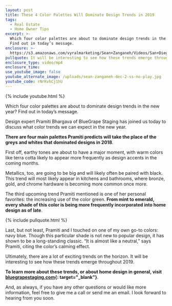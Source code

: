 ```yaml
---
layout: post
title: These 4 Color Palettes Will Dominate Design Trends in 2019
tags:
  - Real Estate
  - Home Owner Tips
excerpt: >-
  Which four color palettes are about to dominate design trends in the new year?
  Find out in today’s message.
enclosure: >-
  https://s3.amazonaws.com/vyralmarketing/Sean+Zanganeh/Videos/San+Diego%2C+CA+Real+Estate+-+These+4+Color+Palettes+Will+Dominate+Design+Trends+in+2019.mp4
pullquote: It will be interesting to see how these trends emerge throughout 2019.
enclosure_type: video/mp4
enclosure_time:
use_youtube_image: false
youtube_alternate_image: /uploads/sean-zanganeh-dec-2-ss-no-play.jpg
youtube_code: rNrKvhCj1hU
---
```


{% include youtube.html %}

Which four color palettes are about to dominate design trends in the new year? Find out in today’s message.

Design expert Pramiti Bhargava of BlueGrape Staging has joined us today to discuss what color trends we can expect in the new year.

**There are four main palettes Pramiti predicts will take the place of the greys and whites that dominated designs in 2018**.

First off, earthy tones are about to have a major moment, with warm colors like terra cotta likely to appear more frequently as design accents in the coming months.

Metallics, too, are going to be big and will likely often be paired with black. This trend will most likely appear in kitchens and bathrooms, where bronze, gold, and chrome hardware is becoming more common once more.

The third upcoming trend Pramiti mentioned is one of her personal favorites: the increasing use of the color green. **From mint to emerald, every shade of this color is being more frequently incorporated into home design as of late**.

{% include pullquote.html %}

Last, but not least, Pramiti and I touched on one of my own go-to colors: navy blue. Though this particular shade is not new to popular design, it has shown to be a long-standing classic. “It is almost like a neutral,” says Pramiti, citing the color’s calming effect.

Ultimately, there are a lot of exciting trends on the horizon. It will be interesting to see how these trends emerge throughout 2019.

**To learn more about these trends, or about home design in general, visit [bluegrapestaging.com](https://www.bluegrapestaging.com/){: target="_blank"}**.

And, as always, if you have any other questions or would like more information, feel free to give me a call or send me an email. I look forward to hearing from you soon.